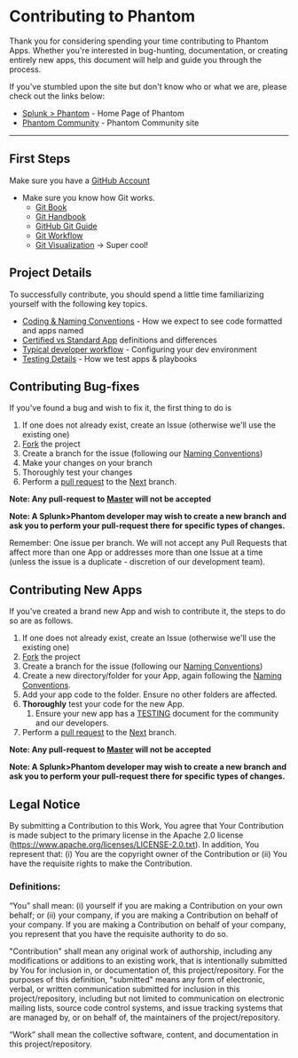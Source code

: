 # Contributing to Phantom

Thank you for considering spending your time contributing to Phantom Apps. Whether you're interested in bug-hunting, documentation, or creating entirely new apps, this document will help and guide you through the process.

If you've stumbled upon the site but don't know who or what we are, please check out the links below:
- [Splunk > Phantom](https://www.splunk.com/en_us/software/splunk-security-orchestration-and-automation.html) - Home Page of Phantom
- [Phantom Community](https://my.phantom.us) - Phantom Community site

---

## First Steps
Make sure you have a [GitHub Account](https://www.github.com)
- Make sure you know how Git works.
    - [Git Book](https://git-scm.com/book/en/v2)
    - [Git Handbook](https://guides.github.com/introduction/git-handbook/)
    - [GitHub Git Guide](https://help.github.com/en/articles/git-and-github-learning-resources)
    - [Git Workflow](https://guides.github.com/introduction/flow/)
    - [Git Visualization](http://git-school.github.io/visualizing-git/) -> Super cool!

## Project Details
To successfully contribute, you should spend a little time familiarizing yourself with the following key topics.

- [Coding & Naming Conventions](https://github.com/phantomcyber/phantom-apps/blob/master/.github/CODING_CONVENTIONS.md) - How we expect to see code formatted and apps named
- [Certified vs Standard App](https://github.com/phantomcyber/phantom-apps/blob/master/.github/CERTIFIED_V_UNCERTIFIED.md) definitions and differences
- [Typical developer workflow](https://github.com/phantomcyber/phantom-apps/blob/master/.github/DEV_WORKFLOW.md) - Configuring your dev environment
- [Testing Details](https://github.com/phantomcyber/phantom-apps/blob/master/.github/TESTING.md) - How we test apps & playbooks


## Contributing Bug-fixes
If you've found a bug and wish to fix it, the first thing to do is 

1. If one does not already exist, create an Issue (otherwise we'll use the existing one)
1. [Fork](https://guides.github.com/activities/forking/) the project
1. Create a branch for the issue (following our [Naming Conventions](https://github.com/phantomcyber/phantom-apps/blob/master/.github/CODING_CONVENTIONS.md))
1. Make your changes on your branch
1. Thoroughly test your changes
1. Perform a [pull request](https://help.github.com/articles/using-pull-requests/) to the [Next](https://github.com/phantomcyber/phantom-apps/tree/next) branch. 

**Note: Any pull-request to [Master](https://github.com/phantomcyber/phantom-apps/tree/master) will not be accepted**

**Note: A Splunk>Phantom developer may wish to create a new branch and ask you to perform your pull-request there for specific types of changes.**

Remember:  One issue per branch. We will not accept any Pull Requests that affect more than one App or addresses more than one Issue at a time (unless the issue is a duplicate - discretion of our development team).

## Contributing New Apps

If you've created a brand new App and wish to contribute it, the steps to do so are as follows.

1. If one does not already exist, create an Issue (otherwise we'll use the existing one)
1. [Fork](https://guides.github.com/activities/forking/) the project
1. Create a branch for the issue (following our [Naming Conventions](https://(about:blank)))
1. Create a new directory/folder for your App, again following the [Naming Conventions](https://about:blank).
1. Add your app code to the folder. Ensure no other folders are affected.
1. **Thoroughly** test your code for the new App.
    1. Ensure your new app has a [TESTING](https://about:blank) document for the community and our developers.
1. Perform a [pull request](https://help.github.com/articles/using-pull-requests/) to the [Next](https://github.com/phantomcyber/phantom-apps/tree/next) branch. 

**Note: Any pull-request to [Master](https://github.com/phantomcyber/phantom-apps/tree/master) will not be accepted**

**Note: A Splunk>Phantom developer may wish to create a new branch and ask you to perform your pull-request there for specific types of changes.**

## Legal Notice

By submitting a Contribution to this Work, You agree that Your Contribution is made subject to the primary license in the Apache 2.0 license (https://www.apache.org/licenses/LICENSE-2.0.txt). In addition, You represent that: (i) You are the copyright owner of the Contribution or (ii) You have the requisite rights to make the Contribution.

### Definitions:

“You” shall mean: (i) yourself if you are making a Contribution on your own behalf; or (ii) your company, if you are making a Contribution on behalf of your company. If you are making a Contribution on behalf of your company, you represent that you have the requisite authority to do so.

"Contribution" shall mean any original work of authorship, including any modifications or additions to an existing work, that is intentionally submitted by You for inclusion in, or documentation of, this project/repository. For the purposes of this definition, "submitted" means any form of electronic, verbal, or written communication submitted for inclusion in this project/repository, including but not limited to communication on electronic mailing lists, source code control systems, and issue tracking systems that are managed by, or on behalf of, the maintainers of the project/repository.

“Work” shall mean the collective software, content, and documentation in this project/repository.
